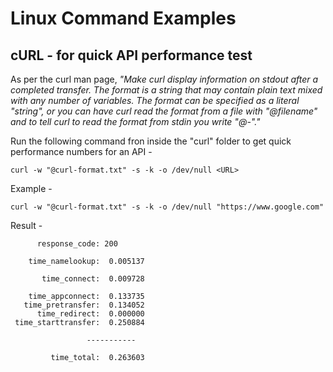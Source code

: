 # Linux Command Examples
## cURL - for quick API performance test

As per the curl man page, *"Make curl display information on stdout after a completed transfer. The format is a string that may contain  plain  text  mixed with  any  number of variables. The format can be specified as a literal "string", or you can have curl read the  format  from  a file  with  "@filename" and to tell curl to read the format from stdin you write "@-"."*

Run the following command fron inside the "curl" folder to get quick performance numbers for an API -

`curl -w "@curl-format.txt" -s -k -o /dev/null <URL>`

Example -

`curl -w "@curl-format.txt" -s -k -o /dev/null "https://www.google.com"`

Result -

`      response_code: 200`

`    time_namelookup:  0.005137`

`       time_connect:  0.009728`

`    time_appconnect:  0.133735`   
`   time_pretransfer:  0.134052`  
`      time_redirect:  0.000000`     
` time_starttransfer:  0.250884`

`                  ----------- ` 

`         time_total:  0.263603`
